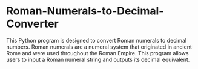 # Roman-Numerals-to-Decimal-Converter
This Python program is designed to convert Roman numerals to decimal numbers. Roman numerals are a numeral system that originated in ancient Rome and were used throughout the Roman Empire. This program allows users to input a Roman numeral string and outputs its decimal equivalent.
